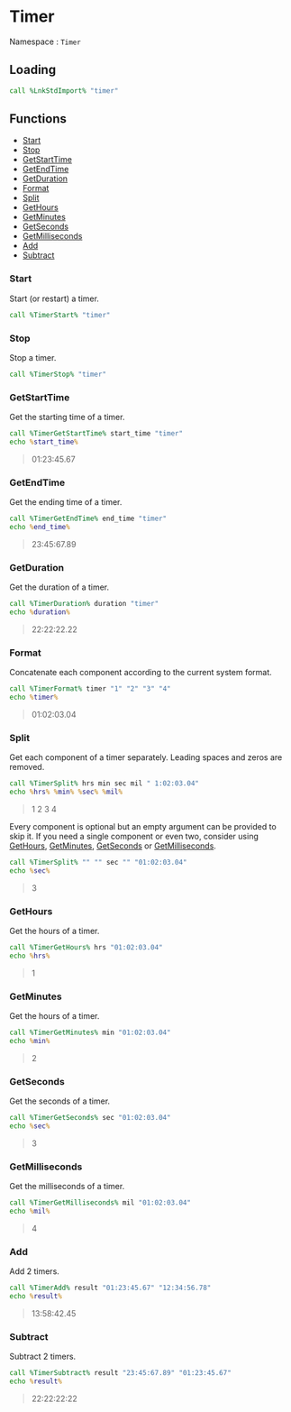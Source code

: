
# Timer

Namespace : `Timer`

## Loading

```bat
call %LnkStdImport% "timer"
```

## Functions

* [Start](#start)
* [Stop](#stop)
* [GetStartTime](#getstarttime)
* [GetEndTime](#getendtime)
* [GetDuration](#getduration)
* [Format](#format)
* [Split](#split)
* [GetHours](#gethours)
* [GetMinutes](#getminutes)
* [GetSeconds](#getseconds)
* [GetMilliseconds](#getmilliseconds)
* [Add](#add)
* [Subtract](#subtract)

### Start

Start (or restart) a timer.

```bat
call %TimerStart% "timer"
```

### Stop

Stop a timer.

```bat
call %TimerStop% "timer"
```

### GetStartTime

Get the starting time of a timer.

```bat
call %TimerGetStartTime% start_time "timer"
echo %start_time%
```

> 01:23:45.67

### GetEndTime

Get the ending time of a timer.

```bat
call %TimerGetEndTime% end_time "timer"
echo %end_time%
```

> 23:45:67.89

### GetDuration

Get the duration of a timer.

```bat
call %TimerDuration% duration "timer"
echo %duration%
```

> 22:22:22.22

### Format

Concatenate each component according to the current system format.

```bat
call %TimerFormat% timer "1" "2" "3" "4"
echo %timer%
```

> 01:02:03.04

### Split

Get each component of a timer separately. Leading spaces and zeros are removed.

```bat
call %TimerSplit% hrs min sec mil " 1:02:03.04"
echo %hrs% %min% %sec% %mil%
```

> 1 2 3 4

Every component is optional but an empty argument can be provided to skip it. If you need a single component or even two, consider using [GetHours](#gethours), [GetMinutes](#getminutes), [GetSeconds](#getseconds) or [GetMilliseconds](#getmilliseconds).

```bat
call %TimerSplit% "" "" sec "" "01:02:03.04"
echo %sec%
```

> 3

### GetHours

Get the hours of a timer.

```bat
call %TimerGetHours% hrs "01:02:03.04"
echo %hrs%
```

> 1

### GetMinutes

Get the hours of a timer.

```bat
call %TimerGetMinutes% min "01:02:03.04"
echo %min%
```

> 2

### GetSeconds

Get the seconds of a timer.

```bat
call %TimerGetSeconds% sec "01:02:03.04"
echo %sec%
```

> 3

### GetMilliseconds

Get the milliseconds of a timer.

```bat
call %TimerGetMilliseconds% mil "01:02:03.04"
echo %mil%
```

> 4

### Add

Add 2 timers.

```bat
call %TimerAdd% result "01:23:45.67" "12:34:56.78"
echo %result%
```

> 13:58:42.45

### Subtract

Subtract 2 timers.

```bat
call %TimerSubtract% result "23:45:67.89" "01:23:45.67"
echo %result%
```

> 22:22:22:22
